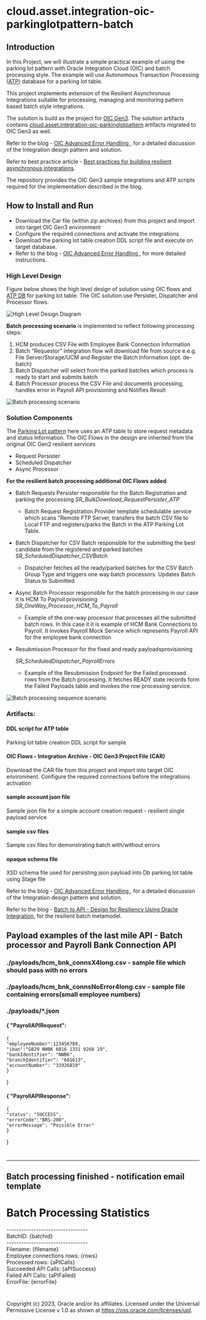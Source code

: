# cloud.asset.integration-oic-parkinglotpattern-batch

## Introduction

In this Project, we will illustrate a simple practical example of using the parking lot pattern with Oracle Integration Cloud (OIC) and batch processing style.
The example will use Autonomous Transaction Processing ([ATP]((https://docs.oracle.com/en/cloud/paas/atp-cloud/index.html))) database for a parking lot table.

This project implements extension of the Resilient Asynchronous Integrations suitable for processing, managing and monitoring pattern based batch style integrations. 

The solution is build as the project for [OIC Gen3](https://docs.oracle.com/en-us/iaas/application-integration/index.html). The solution artifacts contains [cloud.asset.integration-oic-parkinglotpattern](https://github.com/oracle/cloud-asset-integration-oic-parkinglotpattern-sample) artifacts migrated to OIC Gen3 as well.

Refer to the blog - [OIC Advanced Error Handling ](https://www.ateam-oracle.com/advanced-error-handling-oic), for a detailed discussion of the Integration design pattern and solution.

Refer to best practice article - [Best practices for building resilient asynchronous integrations](https://docs.oracle.com/en/solutions/best-practices-resilient-asynch-integrations/index.html#GUID-B18DDA79-78FD-4767-BEE6-DB213B5EC073).

The repository provides the OIC Gen3 sample integrations and ATP scripts required for the implementation described in the blog.

## How to Install and Run
* Download the Car file (within zip archives) from this project and import into target OIC Gen3 environment
* Configure the required connections and activate the integrations
* Download the parking lot table creation DDL script file and execute on target database.
* Refer to the blog - [OIC Advanced Error Handling ](https://www.ateam-oracle.com/advanced-error-handling-oic), for more detailed instructions.

### High Level Design 
 Figure below shows the high level design of solution using OIC flows and [ATP DB](https://docs.oracle.com/en/cloud/paas/atp-cloud/index.html) for parking lot table. The OIC solution use Persister, Dispatcher and Processor flows.
 
 ![High Level Design Diagram](./images/OICextended_parkinglot_EH_v0.1.png)

  **Batch processing scenario** is implemented to reflect following processing steps:
  1. HCM produces CSV File with Employee Bank Connection Information
  2. Batch “Requestor” integration flow will download file from source e.e.g. File Server/Storage/UCM and Register the Batch Information (opt. de-batch)
  3. Batch Dispatcher will select from the parked batches which process is ready to start and submits batch
  4. Batch Processor process the CSV File and documents processing, handles error in Payroll API provisioning and Notifies Result

 ![Batch processing scenario](./images/HCM_To_Payroll.drawio.png)

 ### Solution Components
The [Parking Lot pattern](https://www.ateam-oracle.com/oic-error-handling-guide) here uses an ATP table to store request metadata and status information. The OIC Flows in the design are inherited from the original OIC Gen2 resilient services
 * Request Persister
 * Scheduled Dispatcher
 * Async Processor

**For the resilient batch processing additional OIC Flows added**
 * Batch Requests Persister responsible for the Batch Registration and parking the processing
  *SR_BulkDownload_RequestPersister_ATP*
     - Batch Request Registration Provider template schedulable service which scans "Remote FTP Server, transfers the batch CSV file to Local FTP and registers/parks the Batch in the ATP Parking Lot Table.

 * Batch Dispatcher for CSV Batch responsible for the submitting the best candidate from the registered and parked batches
  *SR_ScheduledDispatcher_CSVBatch*
     - Dispatcher fetches all the ready/parked batches for the CSV Batch Group Type and triggers one way batch processors. Updates Batch Status to Submitted

 * Async Batch Processor responsible for the batch processing in our case it is HCM To Payroll provisioning
   *SR_OneWay_Processor_HCM_To_Payroll*
   - Example of the one-way processor that processes all the submitted batch rows. In this case it it is example of HCM Bank Connections to Payroll. It invokes Payroll Mock Service which represents Payroll API for the employee bank connection

 * Resubmission Processor for the fixed and ready payloadsprovisioning

   *SR_ScheduledDispatcher_PayrollErrors*
   - Example of the Resubmission Endpoint for the Failed processed rows from the Batch processing. It fetches READY state records form the Failed Payloads table and invokes the row processing service.

![Batch processing sequence scenario](./images/HCM_To_Payroll.seq.png)
 
### Artifacts:

#### DDL script for ATP table
Parking lot table creation DDL script for sample 

#### OIC Flows - Integration Archive - OIC Gen3 Project File (CAR)
Download the CAR file from this project and import into target OIC environment. Configure the required connections before the integrations activation

#### sample account json file
Sample json file for a simple account creation request - resilient single payload service

#### sample csv files 
Sample csv files for demonstrating batch with/without errors

#### opaque schema file
XSD schema file used for persisting json payload into Db parking lot table using Stage file
 
Refer to the blog - [OIC Advanced Error Handling ](https://www.ateam-oracle.com/advanced-error-handling-oic), for a detailed discussion of the Integration design pattern and solution.

Refer to the blog - [Batch to API - Design for Resiliency Using Oracle Integration](https://www.linkedin.com/posts/ingpeterobert_oic-parkingabrlot-oraclecloud-activity-7065351235192680449-8Bk2?utm_source=share&utm_medium=member_desktop), for the resilient batch metamodel.

## Payload examples of the last mile API - Batch processor and Payroll Bank Connection API

### ./payloads/hcm_bnk_connsX4long.csv - sample file which should pass with no errors

### ./payloads/hcm_bnk_connsNoError4long.csv - sample file containing errors(small employee numbers)

### ./payloads/*.json

#### { "PayrollAPIRequest":
	{
	"employeeNumber":123456789,
	"iban":"GB29 NWBK 6016 1331 9268 19",
	"bankIdentifier": "NWBK",
	"branchIdentifier": "601613",
	"accountNumber": "31926819"
	}
}

#### {  "PayrollAPIResponse":
	{
	"status": "SUCCESS",
	"errorCode":"BRS-200",
	"errorMessage": "Possible Error"
	}
}


#
----------------------------------------------------------
## Batch processing finished - notification email template

<html>
<title>Batch Processing Statistics</title>

<head>
</head>

<body>
    <h1>Batch Processing Statistics</h1>
    <div>---------------------------------</div>
    <div>BatchID: {batchid}</div>
<div>---------------------------------</div>
<div>Filename: {filename}</div>
<div>Employee connections rows: {rows}</div>
<div>Processed rows: {aPICalls}</div>
<div>Succeeded API Calls: {aPISuccess}</div>
<div>Failed API Calls: {aPIFailed}</div>
<div>ErrorFile: {errorFile}</div>
</body>

</html>

#

Copyright (c) 2023, Oracle and/or its affiliates.
Licensed under the Universal Permissive License v 1.0 as shown at https://oss.oracle.com/licenses/upl.

